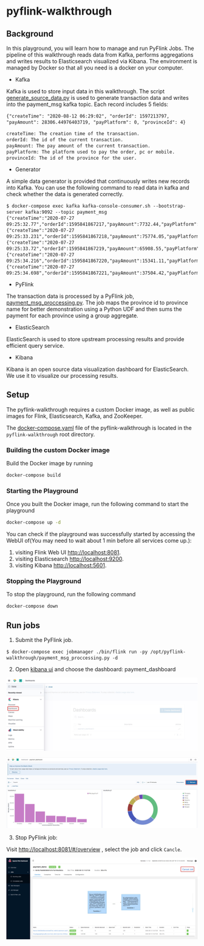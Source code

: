 # pyflink-walkthrough

## Background

In this playground, you will learn how to manage and run PyFlink Jobs. The pipeline of this walkthrough reads data from Kafka, performs aggregations and writes results to Elasticsearch visualized via Kibana. The environment is managed by Docker so that all you need is a docker on your computer.

- Kafka

Kafka is used to store input data in this walkthrough. The script [generate_source_data.py](https://github.com/hequn8128/pyflink-walkthrough/blob/master/generate_source_data.py) is used to generate transaction data and writes into the payment_msg kafka topic. Each record includes 5 fields: 
```text
{"createTime": "2020-08-12 06:29:02", "orderId": 1597213797, "payAmount": 28306.44976403719, "payPlatform": 0, "provinceId": 4}
```
```text
createTime: The creation time of the transaction. 
orderId: The id of the current transaction.
payAmount: The pay amount of the current transaction.
payPlatform: The platform used to pay the order, pc or mobile.
provinceId: The id of the province for the user. 
```

- Generator 

A simple data generator is provided that continuously writes new records into Kafka. 
You can use the following command to read data in kafka and check whether the data is generated correctly.

```shell script
$ docker-compose exec kafka kafka-console-consumer.sh --bootstrap-server kafka:9092 --topic payment_msg
{"createTime":"2020-07-27 09:25:32.77","orderId":1595841867217,"payAmount":7732.44,"payPlatform":0,"provinceId":3}
{"createTime":"2020-07-27 09:25:33.231","orderId":1595841867218,"payAmount":75774.05,"payPlatform":0,"provinceId":3}
{"createTime":"2020-07-27 09:25:33.72","orderId":1595841867219,"payAmount":65908.55,"payPlatform":0,"provinceId":0}
{"createTime":"2020-07-27 09:25:34.216","orderId":1595841867220,"payAmount":15341.11,"payPlatform":0,"provinceId":1}
{"createTime":"2020-07-27 09:25:34.698","orderId":1595841867221,"payAmount":37504.42,"payPlatform":0,"provinceId":0}
```

- PyFlink

The transaction data is processed by a PyFlink job, [payment_msg_proccessing.py](https://github.com/hequn8128/pyflink-walkthrough/blob/master/payment_msg_proccessing.py). The job maps the province id to province name for better demonstration using a Python UDF and then sums the payment for each province using a group aggregate. 

- ElasticSearch

ElasticSearch is used to store upstream processing results and provide efficient query service.

- Kibana

Kibana is an open source data visualization dashboard for ElasticSearch. We use it to visualize our processing results.

## Setup

The pyflink-walkthrough requires a custom Docker image, as well as public images for Flink, Elasticsearch, Kafka, and ZooKeeper. 

The [docker-compose.yaml](https://github.com/hequn8128/pyflink-walkthrough/blob/master/docker-compose.yml) file of the pyflink-walkthrough is located in the `pyflink-walkthrough` root directory.

### Building the custom Docker image

Build the Docker image by running

```bash
docker-compose build
```

### Starting the Playground

Once you built the Docker image, run the following command to start the playground

```bash
docker-compose up -d
```

You can check if the playground was successfully started by accessing the WebUI of(You may need to wait about 1 min before all services come up.):

1. visiting Flink Web UI [http://localhost:8081](http://localhost:8081).
2. visiting Elasticsearch [http://localhost:9200](http://localhost:9200).
3. visiting Kibana [http://localhost:5601](http://localhost:5601).


### Stopping the Playground

To stop the playground, run the following command

```bash
docker-compose down
```


## Run jobs

1. Submit the PyFlink job.
```shell script
$ docker-compose exec jobmanager ./bin/flink run -py /opt/pyflink-walkthrough/payment_msg_proccessing.py -d
```

2. Open [kibana ui](http://localhost:5601) and choose the dashboard: payment_dashboard

![image](pic/dash_board.png)

![image](pic/final.png)

3. Stop PyFlink job:

Visit [http://localhost:8081/#/overview](http://localhost:8081/#/overview) , select the job and click `Cancle`.

![image](pic/cancel.png)
